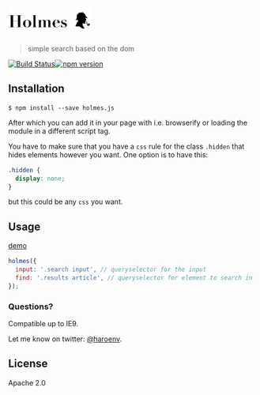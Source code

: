 # <img alt="Holmes.js" src="images/logo.png" height="50px"></img>

> simple search based on the dom

[![Build Status](https://travis-ci.org/Haroenv/holmes.svg?branch=gh-pages)](https://travis-ci.org/Haroenv/holmes)[![npm version](https://badge.fury.io/js/holmes.js.svg)](https://www.npmjs.com/package/holmes.js)

## Installation

```
$ npm install --save holmes.js
```

After which you can add it in your page with i.e. browserify or loading the module in a different script tag.

You have to make sure that you have a `css` rule for the class `.hidden` that hides elements however you want. One option is to have this:

```css
.hidden {
  display: none;
}
```

but this could be any `css` you want.

## Usage

[demo](https://haroen.me/holmes/)

```js
holmes({
  input: '.search input', // queryselector for the input
  find: '.results article', // queryselector for element to search in
});
```

### Questions?

Compatible up to IE9.

Let me know on twitter: [@haroenv](https://twitter.com/haroenv).

## License

Apache 2.0
